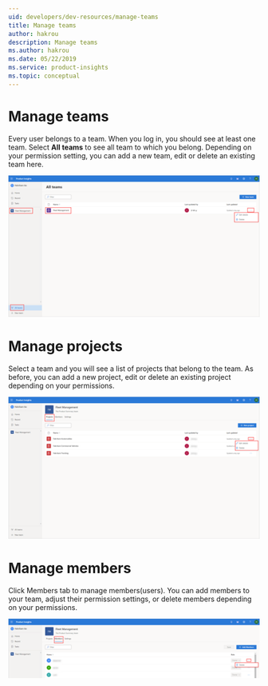 ```yaml
---
uid: developers/dev-resources/manage-teams
title: Manage teams
author: hakrou
description: Manage teams
ms.author: hakrou
ms.date: 05/22/2019
ms.service: product-insights
ms.topic: conceptual
---
```


# Manage teams

Every user belongs to a team. When you log in, you should see at least one team. Select **All teams** to see all team to which you belong. Depending on your permission setting, you can add a new team, edit or delete an existing team here. 

![Manage teams](../images/dev-resources/Manage-teams.png)

# Manage projects 

Select a team and you will see a list of projects that belong to the team. As before, you can add a new project, edit or delete an existing project depending on your permissions. 

![Manage projects](../images/dev-resources/Manage-projects.png)

# Manage members

Click Members tab to manage members(users). You can add members to your team, adjust their permission settings, or delete members depending on your permissions. 

![Manage members](../images/dev-resources/Manage-members.png)
